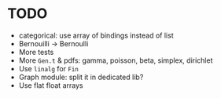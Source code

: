 # TODO
- categorical: use array of bindings instead of list
- Bernouilli -> Bernoulli
- More tests
- More `Gen.t` & pdfs: gamma, poisson, beta, simplex, dirichlet
- Use `linalg` for `Fin`
- Graph module: split it in dedicated lib?
- Use flat float arrays
